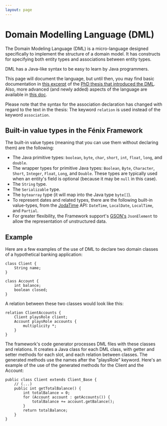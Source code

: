 ```yaml
---
layout: page
---
```


# Domain Modelling Language (DML)

The Domain Modeling Language (DML) is a micro-language designed specifically
to implement the structure of a domain model. It has constructs for specifying
both entity types and associations between entity types.

DML has a Java-like syntax to be easy to learn by Java programmers.

This page will document the language, but until then, you may find basic
documentation in [this excerpt][cachopo-phd-dml] of the
[PhD thesis that introduced the DML][cachopo-phd].  Also, more advanced (and
newly added) aspects of the language are available in
[this doc][dml-reference].

Please note that the syntax for the association declaration has changed with
regard to the text in the thesis: The keyword `relation` is used instead of
the keyword `association`.

## Built-in value types in the Fénix Framework

The built-in value types (meaning that you can use them without declaring
them) are the following:

  * The Java primitive types: `boolean`, `byte`, `char`, `short`, `int`,
    `float`, `long`, and `double`.
  * The wrapper types for primitive Java types: `Boolean`, `Byte`,
    `Character`, `Short`, `Integer`, `Float`, `Long`, and `Double`. These
    types are typically used when an entity's field is optional (because it
    may be `null` in this case).
  * The `String` type.
  * The `Serializable` type.
  * The `bytearray` type (it will map into the Java type `byte[]`).
  * To represent dates and related types, there are the following built-in
    value-types, from the [JodaTime](http://joda-time.sourceforge.net/) API:
    `DateTime`, `LocalDate`, `LocalTime`, and `Partial`.
  * For greater flexibility, the Framework support's [GSON's](https://code.google.com/p/google-gson/) 
    `JsonElement` to allow the representation of unstructured data.

## Example

Here are a few examples of the use of DML to declare two domain classes of a hypothetical banking application:

    class Client {
        String name;
    }

    class Account {
        int balance;
        boolean closed;
    }

A relation between these two classes would look like this:

    relation ClientAccounts {
        Client playsRole client;
        Account playsRole accounts {
            multiplicity *;
        }
    }

The framework's code generator processes DML files with these classes and relations.
It creates a Java class for each DML class, with getter and setter methods for each slot, and each relation between classes.
The generated methods use the names after the "playsRole" keyword.
Here's an example of the use of the generated methods for the Client and the Account:

    public class Client extends Client_Base {
        // (...)
        public int getTotalBalance() {
            int totalBalance = 0;
            for (Account account : getAccounts()) {
                totalBalance += account.getBalance();
            }
            return totalBalance;
        }
    }



[cachopo-phd-dml]: https://github.com/fenix-framework/fenix-framework/blob/master/docs/dml-doc.pdf?raw=true
[cachopo-phd]: https://drive.google.com/file/d/0B8hMVUjuYxUKYU0xRzAzZWIxVWs/view?usp=sharing
[dml-reference]: https://github.com/fenix-framework/fenix-framework/blob/master/docs/dml-reference.md

